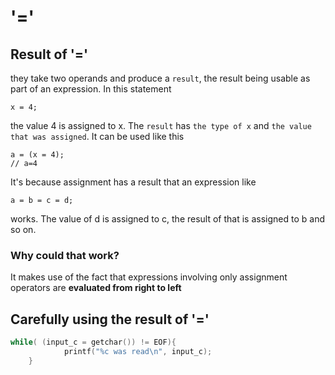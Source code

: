 # '='
## Result of '='
they take two operands and produce a `result`, the result being usable as part of an expression. In this statement

    x = 4;
the value 4 is assigned to x. The `result` has `the type of x` and `the value that was assigned`. It can be used like this

    a = (x = 4);
    // a=4

It's because assignment has a result that an expression like

    a = b = c = d;
works. The value of d is assigned to c, the result of that is assigned to b and so on. 

### Why could that work?
It makes use of the fact that expressions involving only assignment operators are **evaluated from right to left**

## Carefully using the result of '='

```c
while( (input_c = getchar()) != EOF){
            printf("%c was read\n", input_c);
    }
```